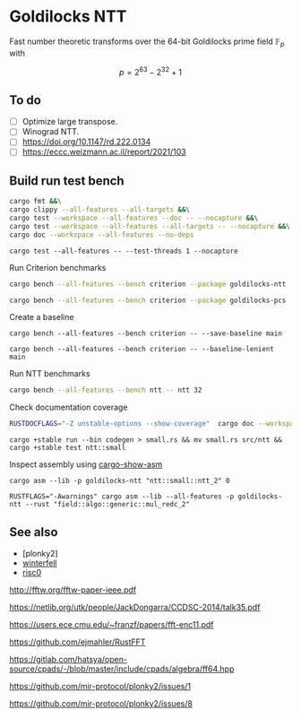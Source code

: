 # Goldilocks NTT

Fast number theoretic transforms over the 64-bit Goldilocks prime field $\mathbb{F}_p$ with

$$
p = 2^{63} - 2^{32} + 1
$$

## To do

* [ ] Optimize large transpose.
* [ ] Winograd NTT.
* [ ] <https://doi.org/10.1147/rd.222.0134>
* [ ] <https://eccc.weizmann.ac.il/report/2021/103>

## Build run test bench

```sh
cargo fmt &&\
cargo clippy --all-features --all-targets &&\
cargo test --workspace --all-features --doc -- --nocapture &&\
cargo test --workspace --all-features --all-targets -- --nocapture &&\
cargo doc --workspace --all-features --no-deps
```

```
cargo test --all-features -- --test-threads 1 --nocapture
```

Run Criterion benchmarks

```sh
cargo bench --all-features --bench criterion --package goldilocks-ntt

cargo bench --all-features --bench criterion --package goldilocks-pcs
```

Create a baseline

```
cargo bench --all-features --bench criterion -- --save-baseline main
```

```
cargo bench --all-features --bench criterion -- --baseline-lenient main
```


Run NTT benchmarks

```sh
cargo bench --all-features --bench ntt -- ntt 32
```

Check documentation coverage

```sh
RUSTDOCFLAGS="-Z unstable-options --show-coverage"  cargo doc --workspace --all-features --no-deps
```

```
cargo +stable run --bin codegen > small.rs && mv small.rs src/ntt && cargo +stable test ntt::small
```


Inspect assembly using [cargo-show-asm]

[cargo-show-asm]: https://crates.io/crates/cargo-show-asm

```
cargo asm --lib -p goldilocks-ntt "ntt::small::ntt_2" 0
```

```
RUSTFLAGS="-Awarnings" cargo asm --lib --all-features -p goldilocks-ntt --rust "field::algo::generic::mul_redc_2"
```

## See also

* [plonky2]
* [winterfell]
* [risc0]

[plonky]: https://github.com/mir-protocol/plonky2/blob/d90a0559297366e1e2390cff9e3d1d5cf53875b7/field/src/goldilocks_field.rs
[winterfell]: https://github.com/novifinancial/winterfell/blob/21173bdf3e552ca7662c7aa2d34515b084ae21b0/math/src/field/f64/mod.rs
[risc0]: https://github.com/risc0/risc0/blob/main/risc0/zkp/src/field/goldilocks.rs


http://fftw.org/fftw-paper-ieee.pdf

https://netlib.org/utk/people/JackDongarra/CCDSC-2014/talk35.pdf

https://users.ece.cmu.edu/~franzf/papers/fft-enc11.pdf

https://github.com/ejmahler/RustFFT

https://gitlab.com/hatsya/open-source/cpads/-/blob/master/include/cpads/algebra/ff64.hpp

https://github.com/mir-protocol/plonky2/issues/1

https://github.com/mir-protocol/plonky2/issues/8
